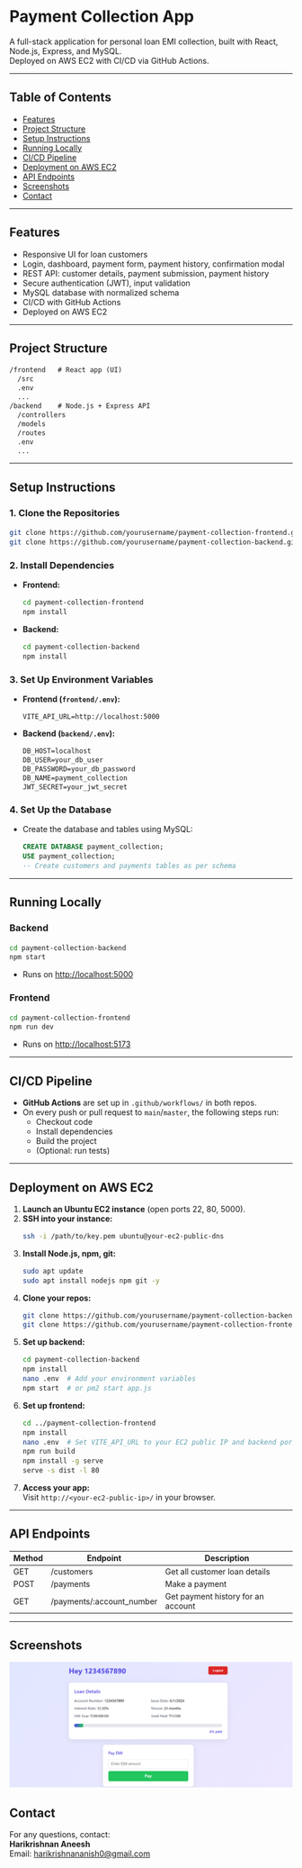 # Payment Collection App

A full-stack application for personal loan EMI collection, built with React, Node.js, Express, and MySQL.  
Deployed on AWS EC2 with CI/CD via GitHub Actions.

---

## **Table of Contents**
- [Features](#features)
- [Project Structure](#project-structure)
- [Setup Instructions](#setup-instructions)
- [Running Locally](#running-locally)
- [CI/CD Pipeline](#cicd-pipeline)
- [Deployment on AWS EC2](#deployment-on-aws-ec2)
- [API Endpoints](#api-endpoints)
- [Screenshots](#screenshots)
- [Contact](#contact)

---

## **Features**
- Responsive UI for loan customers
- Login, dashboard, payment form, payment history, confirmation modal
- REST API: customer details, payment submission, payment history
- Secure authentication (JWT), input validation
- MySQL database with normalized schema
- CI/CD with GitHub Actions
- Deployed on AWS EC2

---

## **Project Structure**
```
/frontend   # React app (UI)
  /src
  .env
  ...
/backend    # Node.js + Express API
  /controllers
  /models
  /routes
  .env
  ...
```

---

## **Setup Instructions**

### **1. Clone the Repositories**
```bash
git clone https://github.com/yourusername/payment-collection-frontend.git
git clone https://github.com/yourusername/payment-collection-backend.git
```

### **2. Install Dependencies**
- **Frontend:**
  ```bash
  cd payment-collection-frontend
  npm install
  ```
- **Backend:**
  ```bash
  cd payment-collection-backend
  npm install
  ```

### **3. Set Up Environment Variables**
- **Frontend (`frontend/.env`):**
  ```
  VITE_API_URL=http://localhost:5000
  ```
- **Backend (`backend/.env`):**
  ```
  DB_HOST=localhost
  DB_USER=your_db_user
  DB_PASSWORD=your_db_password
  DB_NAME=payment_collection
  JWT_SECRET=your_jwt_secret
  ```

### **4. Set Up the Database**
- Create the database and tables using MySQL:
  ```sql
  CREATE DATABASE payment_collection;
  USE payment_collection;
  -- Create customers and payments tables as per schema
  ```

---

## **Running Locally**

### **Backend**
```bash
cd payment-collection-backend
npm start
```
- Runs on [http://localhost:5000](http://localhost:5000)

### **Frontend**
```bash
cd payment-collection-frontend
npm run dev
```
- Runs on [http://localhost:5173](http://localhost:5173)

---

## **CI/CD Pipeline**

- **GitHub Actions** are set up in `.github/workflows/` in both repos.
- On every push or pull request to `main`/`master`, the following steps run:
  - Checkout code
  - Install dependencies
  - Build the project
  - (Optional: run tests)

---

## **Deployment on AWS EC2**

1. **Launch an Ubuntu EC2 instance** (open ports 22, 80, 5000).
2. **SSH into your instance:**
   ```bash
   ssh -i /path/to/key.pem ubuntu@your-ec2-public-dns
   ```
3. **Install Node.js, npm, git:**
   ```bash
   sudo apt update
   sudo apt install nodejs npm git -y
   ```
4. **Clone your repos:**
   ```bash
   git clone https://github.com/yourusername/payment-collection-backend.git
   git clone https://github.com/yourusername/payment-collection-frontend.git
   ```
5. **Set up backend:**
   ```bash
   cd payment-collection-backend
   npm install
   nano .env  # Add your environment variables
   npm start  # or pm2 start app.js
   ```
6. **Set up frontend:**
   ```bash
   cd ../payment-collection-frontend
   npm install
   nano .env  # Set VITE_API_URL to your EC2 public IP and backend port
   npm run build
   npm install -g serve
   serve -s dist -l 80
   ```
7. **Access your app:**  
   Visit `http://<your-ec2-public-ip>/` in your browser.

---

## **API Endpoints**

| Method | Endpoint                      | Description                        |
|--------|-------------------------------|------------------------------------|
| GET    | /customers                    | Get all customer loan details      |
| POST   | /payments                     | Make a payment                     |
| GET    | /payments/:account_number     | Get payment history for an account |

---

## **Screenshots**

![Payment Collection App Screenshot](./src/assets/image.png)




## **Contact**
For any questions, contact:  
**Harikrishnan Aneesh**  
Email: harikrishnananish0@gmail.com
